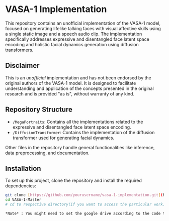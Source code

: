 # VASA-1 Implementation

This repository contains an unofficial implementation of the VASA-1 model, focused on generating lifelike talking faces with visual affective skills using a single static image and a speech audio clip. The implementation specifically addresses expressive and disentangled face latent space encoding and holistic facial dynamics generation using diffusion transformers.

## Disclaimer
This is an *unofficial* implementation and has not been endorsed by the original authors of the VASA-1 model. It is designed to facilitate understanding and application of the concepts presented in the original research and is provided "as is", without warranty of any kind.

## Repository Structure

- `/MegaPortraits`: Contains all the implementations related to the expressive and disentangled face latent space encoding.
- `/DiffusionTransformer`: Contains the implementation of the diffusion transformer used for generating facial dynamics.

Other files in the repository handle general functionalities like inference, data preprocessing, and documentation.

## Installation

To set up this project, clone the repository and install the required dependencies:

```bash
git clone [https://github.com/yourusername/vasa-1-implementation.git](https://github.com/vishwaraghava009/VASA-1-Master.git)
cd VASA-1-Master
# cd to respective directory(if you want to access the particular work)

*Note* : You might need to set the google drive according to the code to store intermdiate chunks.
